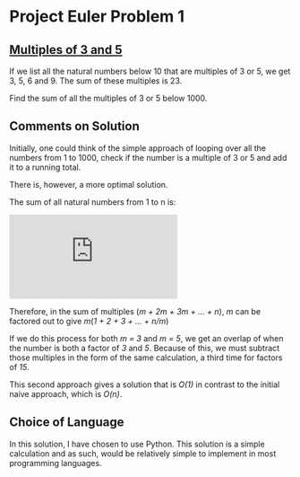 # Project Euler Problem 1

## [Multiples of 3 and 5](https://projecteuler.net/problem=1)

If we list all the natural numbers below 10 that are multiples of 3 or 5,
we get 3, 5, 6 and 9. The sum of these multiples is 23.

Find the sum of all the multiples of 3 or 5 below 1000.

## Comments on Solution

Initially, one could think of the simple approach of looping over all the numbers from 1 to 1000, check if the number is a multiple of 3 or 5 and add it to a running total.

There is, however, a more optimal solution.

The sum of all natural numbers from 1 to n is:

![equation](https://latex.codecogs.com/png.latex?%5Cbg_white%20%5Cfrac%7Bn%28n&plus;1%29%7D%7B2%7D)

Therefore, in the sum of multiples (*m + 2m + 3m + ... + n*), *m* can be factored out to give *m*(*1 + 2 + 3 + ... + n/m*)

If we do this process for both *m = 3* and *m = 5*, we get an overlap of when the number is both a factor of *3* and *5*. Because of this, we must subtract those multiples in the form of the same calculation, a third time for factors of *15*.

This second approach gives a solution that is *O(1)* in contrast to the initial naive approach, which is *O(n)*.

## Choice of Language

In this solution, I have chosen to use Python. This solution is a simple calculation and as such, would be relatively simple to implement in most programming languages.